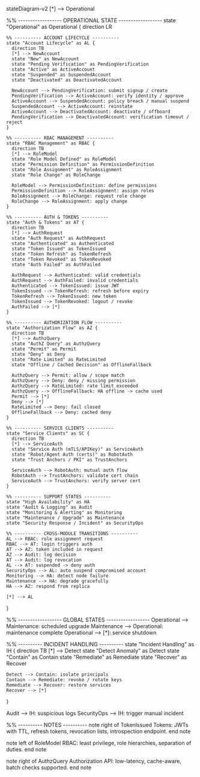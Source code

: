 stateDiagram-v2
  [*] --> Operational

  %% ------------------ OPERATIONAL STATE ------------------
  state "Operational" as Operational {
    direction LR

    %% ---------- ACCOUNT LIFECYCLE ----------
    state "Account Lifecycle" as AL {
      direction TB
      [*] --> NewAccount
      state "New" as NewAccount
      state "Pending Verification" as PendingVerification
      state "Active" as ActiveAccount
      state "Suspended" as SuspendedAccount
      state "Deactivated" as DeactivatedAccount

      NewAccount --> PendingVerification: submit signup / create
      PendingVerification --> ActiveAccount: verify identity / approve
      ActiveAccount --> SuspendedAccount: policy breach / manual suspend
      SuspendedAccount --> ActiveAccount: reinstate
      ActiveAccount --> DeactivatedAccount: deactivate / offboard
      PendingVerification --> DeactivatedAccount: verification timeout / reject
    }

    %% ---------- RBAC MANAGEMENT ----------
    state "RBAC Management" as RBAC {
      direction TB
      [*] --> RoleModel
      state "Role Model Defined" as RoleModel
      state "Permission Definition" as PermissionDefinition
      state "Role Assignment" as RoleAssignment
      state "Role Change" as RoleChange

      RoleModel --> PermissionDefinition: define permissions
      PermissionDefinition --> RoleAssignment: assign roles
      RoleAssignment --> RoleChange: request role change
      RoleChange --> RoleAssignment: apply change
    }

    %% ---------- AUTH & TOKENS ----------
    state "Auth & Tokens" as AT {
      direction TB
      [*] --> AuthRequest
      state "Auth Request" as AuthRequest
      state "Authenticated" as Authenticated
      state "Token Issued" as TokenIssued
      state "Token Refresh" as TokenRefresh
      state "Token Revoked" as TokenRevoked
      state "Auth Failed" as AuthFailed

      AuthRequest --> Authenticated: valid credentials
      AuthRequest --> AuthFailed: invalid credentials
      Authenticated --> TokenIssued: issue JWT
      TokenIssued --> TokenRefresh: refresh before expiry
      TokenRefresh --> TokenIssued: new token
      TokenIssued --> TokenRevoked: logout / revoke
      AuthFailed --> [*]
    }

    %% ---------- AUTHORIZATION FLOW ----------
    state "Authorization Flow" as AZ {
      direction TB
      [*] --> AuthzQuery
      state "AuthZ Query" as AuthzQuery
      state "Permit" as Permit
      state "Deny" as Deny
      state "Rate Limited" as RateLimited
      state "Offline / Cached Decision" as OfflineFallback

      AuthzQuery --> Permit: allow / scope match
      AuthzQuery --> Deny: deny / missing permission
      AuthzQuery --> RateLimited: rate limit exceeded
      AuthzQuery --> OfflineFallback: HA offline -> cache used
      Permit --> [*]
      Deny --> [*]
      RateLimited --> Deny: fail closed
      OfflineFallback --> Deny: cached deny
    }

    %% ---------- SERVICE CLIENTS ----------
    state "Service Clients" as SC {
      direction TB
      [*] --> ServiceAuth
      state "Service Auth (mTLS/APIKey)" as ServiceAuth
      state "Robot/Agent Auth (certs)" as RobotAuth
      state "Trust Anchors / PKI" as TrustAnchors

      ServiceAuth --> RobotAuth: mutual auth flow
      RobotAuth --> TrustAnchors: validate cert chain
      ServiceAuth --> TrustAnchors: verify server cert
    }

    %% ---------- SUPPORT STATES ----------
    state "High Availability" as HA
    state "Audit & Logging" as Audit
    state "Monitoring & Alerting" as Monitoring
    state "Maintenance / Upgrade" as Maintenance
    state "Security Response / Incident" as SecurityOps

    %% ---------- CROSS-MODULE TRANSITIONS ----------
    AL --> RBAC: role assignment request
    RBAC --> AT: login triggers auth
    AT --> AZ: token included in request
    AZ --> Audit: log decision
    AT --> Audit: log revocation
    AL --> AT: suspended -> deny auth
    SecurityOps --> AL: auto suspend compromised account
    Monitoring --> HA: detect node failure
    Maintenance --> HA: degrade gracefully
    HA --> AZ: respond from replica

    [*] --> AL
  }

  %% ------------------ GLOBAL STATES ------------------
  Operational --> Maintenance: scheduled upgrade
  Maintenance --> Operational: maintenance complete
  Operational --> [*]: service shutdown

  %% ---------- INCIDENT HANDLING ----------
  state "Incident Handling" as IH {
    direction TB
    [*] --> Detect
    state "Detect Anomaly" as Detect
    state "Contain" as Contain
    state "Remediate" as Remediate
    state "Recover" as Recover

    Detect --> Contain: isolate principals
    Contain --> Remediate: revoke / rotate keys
    Remediate --> Recover: restore services
    Recover --> [*]
  }

  Audit --> IH: suspicious logs
  SecurityOps --> IH: trigger manual incident

  %% ---------- NOTES ----------
  note right of TokenIssued
    Tokens: JWTs with TTL, refresh tokens,
    revocation lists, introspection endpoint.
  end note

  note left of RoleModel
    RBAC: least privilege, role hierarchies,
    separation of duties.
  end note

  note right of AuthzQuery
    Authorization API: low-latency, cache-aware,
    batch checks supported.
  end note
